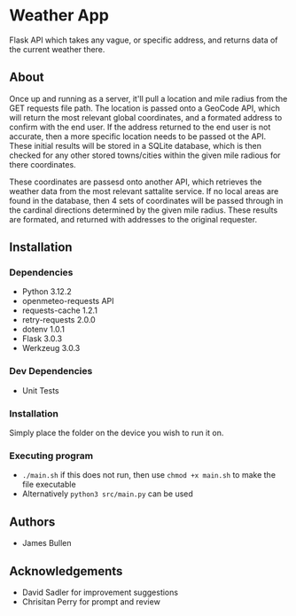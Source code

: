 # Weather App
Flask API which takes any vague, or specific address, and returns data of the current weather there.

## About
Once up and running as a server, it'll pull a location and mile radius from the GET requests file path. The location is passed onto a GeoCode API, which will return the most relevant global coordinates, and a formated address to confirm with the end user. If the address returned to the end user is not accurate, then a more specific location needs to be passed ot the API. These initial results will be stored in a SQLite database, which is then checked for any other stored towns/cities within the given mile radious for there coordinates.

These coordinates are passesd onto another API, which retrieves the weather data from the most relevant sattalite service. If no local areas are found in the database, then 4 sets of coordinates will be passed through in the cardinal directions determined by the given mile radius. These results are formated, and returned with addresses to the original requester.

## Installation
### Dependencies
- Python 3.12.2
- openmeteo-requests API
- requests-cache 1.2.1
- retry-requests 2.0.0
- dotenv 1.0.1
- Flask 3.0.3
- Werkzeug 3.0.3

### Dev Dependencies
- Unit Tests

### Installation
Simply place the folder on the device you wish to run it on.

### Executing program
- `./main.sh` if this does not run, then use `chmod +x main.sh` to make the file executable
- Alternatively `python3 src/main.py` can be used

## Authors
- James Bullen

## Acknowledgements
- David Sadler for improvement suggestions
- Chrisitan Perry for prompt and review

